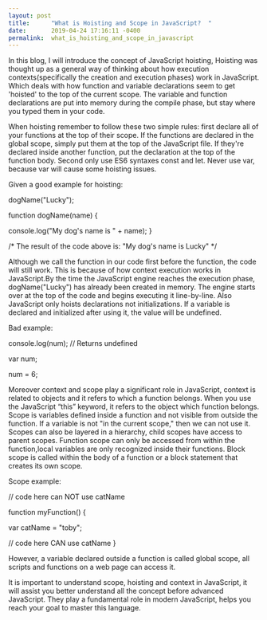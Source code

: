```yaml
---
layout: post
title:      "What is Hoisting and Scope in JavaScript?  "
date:       2019-04-24 17:16:11 -0400
permalink:  what_is_hoisting_and_scope_in_javascript
---
```



In this blog, I will introduce the concept of JavaScript hoisting, Hoisting was thought up as a general way of thinking about how execution contexts(specifically the creation and execution phases) work in JavaScript. Which deals with how function and variable declarations seem to get 'hoisted' to the top of the current scope. The variable and function declarations are put into memory during the compile phase, but stay where you typed them in your code.

When hoisting remember to follow these two simple rules: first declare all of your functions at the top of their scope. If the functions are declared in the global scope, simply put them at the top of the JavaScript file. If they're declared inside another function, put the declaration at the top of the function body. Second only use ES6 syntaxes const and let. Never use var, because var will cause some hoisting issues.

Given a good example for hoisting:

dogName("Lucky");

function dogName(name) {

  console.log("My dog's name is " + name);
}

/*
The result of the code above is: "My dog's name is Lucky"
*/

Although we call the function in our code first before the function, the code will still work. This is because of how context execution works in JavaScript.By the time the JavaScript engine reaches the execution phase, dogName("Lucky") has already been created in memory. The engine starts over at the top of the code and begins executing it line-by-line. Also JavaScript only hoists declarations not initializations. If a variable is declared and initialized after using it, the value will be undefined.

Bad example:

console.log(num); // Returns undefined 

var num;

num = 6;

Moreover context and scope play a significant role in JavaScript, context is related to objects and it refers to which a function belongs. When you use the JavaScript “this” keyword, it refers to the object which function belongs. Scope is variables defined inside a function and not visible from outside the function. If a variable is not "in the current scope," then we can not use it. Scopes can also be layered in a hierarchy, child scopes have access to parent scopes. Function scope can only be accessed from within the function,local variables are only recognized inside their functions. Block scope is called within the body of a function or a block statement that creates its own scope.

Scope example: 

// code here can NOT use catName

function myFunction() {

  var catName = "toby";

  // code here CAN use catName
}

However, a variable declared outside a function is called global scope, all scripts and functions on a web page can access it.

 It is important to understand scope, hoisting and context in JavaScript, it will assist you better understand all the concept before advanced JavaScript. They play a fundamental role in modern JavaScript, helps you reach your goal to master this language.  

